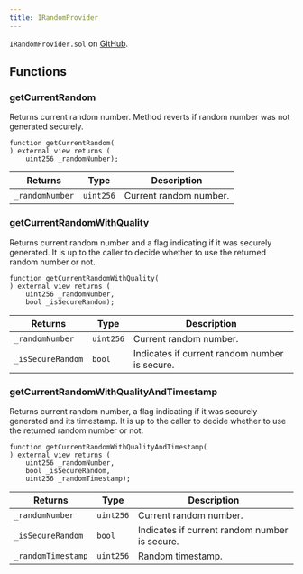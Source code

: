 ```yaml
---
title: IRandomProvider
---
```


<!-- This is an autogenerated file. Do not edit! -->

`IRandomProvider.sol` on [GitHub](https://github.com/flare-foundation/flare-smart-contracts-v2/blob/main/contracts/userInterfaces/IRandomProvider.sol).

## Functions

### getCurrentRandom

Returns current random number. Method reverts if random number was not generated securely.

```solidity
function getCurrentRandom(
) external view returns (
    uint256 _randomNumber);
```

| Returns         | Type      | Description            |
| --------------- | --------- | ---------------------- |
| `_randomNumber` | `uint256` | Current random number. |

### getCurrentRandomWithQuality

Returns current random number and a flag indicating if it was securely generated.
It is up to the caller to decide whether to use the returned random number or not.

```solidity
function getCurrentRandomWithQuality(
) external view returns (
    uint256 _randomNumber,
    bool _isSecureRandom);
```

| Returns           | Type      | Description                                   |
| ----------------- | --------- | --------------------------------------------- |
| `_randomNumber`   | `uint256` | Current random number.                        |
| `_isSecureRandom` | `bool`    | Indicates if current random number is secure. |

### getCurrentRandomWithQualityAndTimestamp

Returns current random number, a flag indicating if it was securely generated and its timestamp.
It is up to the caller to decide whether to use the returned random number or not.

```solidity
function getCurrentRandomWithQualityAndTimestamp(
) external view returns (
    uint256 _randomNumber,
    bool _isSecureRandom,
    uint256 _randomTimestamp);
```

| Returns            | Type      | Description                                   |
| ------------------ | --------- | --------------------------------------------- |
| `_randomNumber`    | `uint256` | Current random number.                        |
| `_isSecureRandom`  | `bool`    | Indicates if current random number is secure. |
| `_randomTimestamp` | `uint256` | Random timestamp.                             |
